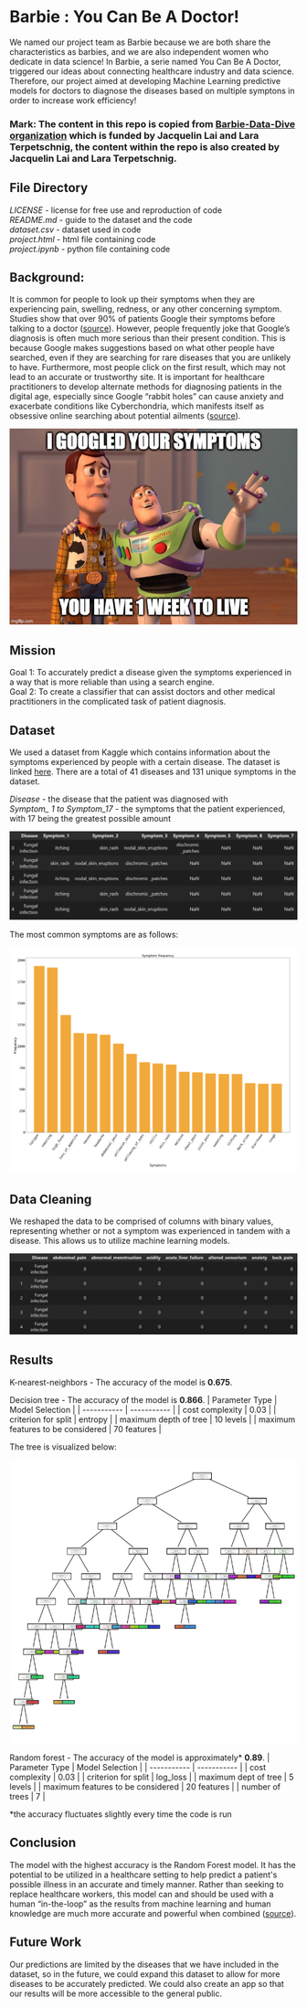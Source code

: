 # Barbie : You Can Be A Doctor!

We named our project team as Barbie because we are both share the characteristics as barbies, and we are also independent women who dedicate in data science! In Barbie, a serie named You Can Be A Doctor, triggered our ideas about connecting healthcare industry and data science. Therefore, our project aimed at developing Machine Learning predictive models for doctors to diagnose the diseases based on multiple symptons in order to increase work efficiency!

### Mark: The content in this repo is copied from [Barbie-Data-Dive organization](https://github.com/Barbie-Data-Dive/YCBD.git) which is funded by Jacquelin Lai and Lara Terpetschnig, the content within the repo is also created by Jacquelin Lai and Lara Terpetschnig.

## File Directory

*LICENSE* - license for free use and reproduction of code   
*README.md* - guide to the dataset and the code   
*dataset.csv* - dataset used in code   
*project.html* - html file containing code   
*project.ipynb* - python file containing code   

## Background:

It is common for people to look up their symptoms when they are experiencing pain, swelling, redness, or any other concerning symptom. Studies show that over 90% of patients Google their symptoms before talking to a doctor ([source](https://www.huffpost.com/entry/how-to-google-health-symptoms_l_622919c4e4b0317d0a2b7c40#:~:text=Surveys%20suggest%20about%2090%25%20of,a%20real%20and%20troubling%20phenomenon)). However, people frequently joke that Google’s diagnosis is often much more serious than their present condition. This is because Google makes suggestions based on what other people have searched, even if they are searching for rare diseases that you are unlikely to have. Furthermore, most people click on the first result, which may not lead to an accurate or trustworthy site. It is important for healthcare practitioners to develop alternate methods for diagnosing patients in the digital age, especially since Google “rabbit holes” can cause anxiety and exacerbate conditions like Cyberchondria, which manifests itself as obsessive online searching about potential ailments ([source](https://pubmed.ncbi.nlm.nih.gov/29324396/)).


![plot](./graph/Meme.jpeg)


## Mission

Goal 1: To accurately predict a disease given the symptoms experienced in a way that is more reliable than using a search engine.     
Goal 2: To create a classifier that can assist doctors and other medical practitioners in the complicated task of patient diagnosis.

## Dataset

We used a dataset from Kaggle which contains information about the symptoms experienced by people with a certain disease. The dataset is linked [here](https://www.kaggle.com/datasets/itachi9604/disease-symptom-description-dataset?select=dataset.csv). There are a total of 41 diseases and 131 unique symptoms in the dataset.

*Disease* - the disease that the patient was diagnosed with    
*Symptom_ 1 to Symptom_17* - the symptoms that the patient experienced, with 17 being the greatest possible amount

![plot](./graph/Graph_1.png)

The most common symptoms are as follows:

![plot](./graph/Graph_2.png)

## Data Cleaning

We reshaped the data to be comprised of columns with binary values, representing whether or not a symptom was experienced in tandem with a disease. This allows us to utilize machine learning models.

![plot](./graph/Graph_3.png)

## Results

K-nearest-neighbors - The accuracy of the model is **0.675**.

Decision tree -  The accuracy of the model is **0.866**.
| Parameter Type     | Model Selection |
| ----------- | ----------- |
| cost complexity      | 0.03       |
| criterion for split   | entropy        |
| maximum depth of tree | 10 levels |
| maximum features to be considered | 70 features |

The tree is visualized below:

![plot](./graph/Graph_4.png)

Random forest - The accuracy of the model is approximately* **0.89**.
| Parameter Type     | Model Selection |
| ----------- | ----------- |
| cost complexity      | 0.03       |
| criterion for split | log_loss |
| maximum dept of tree | 5 levels |
| maximum features to be considered | 20 features |
| number of trees | 7 |

*the accuracy fluctuates slightly every time the code is run

## Conclusion

The model with the highest accuracy is the Random Forest model. It has the potential to be utilized in a healthcare setting to help predict a patient's possible illness in an accurate and timely manner. Rather than seeking to replace healthcare workers, this model can and should be used with a human “in-the-loop” as the results from machine learning and human knowledge are much more accurate and powerful when combined ([source](https://www.ncbi.nlm.nih.gov/pmc/articles/PMC10328041/)).

## Future Work

Our predictions are limited by the diseases that we have included in the dataset, so in the future, we could expand this dataset to allow for more diseases to be accurately predicted. We could also create an app so that our results will be more accessible to the general public.
